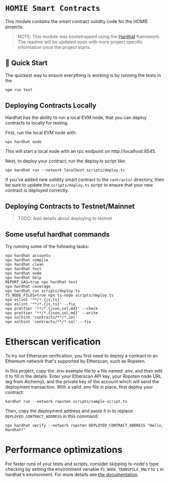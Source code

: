 # `HOMIE Smart Contracts`

This module contains the smart contract solidity code for the HOMIE projects.

> NOTE: This module was bootstrapped using the [Hardhat](https://hardhat.org/) framework. The readme will be updated soon
> with more project specific information once the project starts.

## 🚀 Quick Start

The quickest way to ensure everything is working is by running the tests in the

```sh
npm run test
```

## Deploying Contracts Locally

Hardhat has the ability to run a local EVM node, that you can deploy contracts to locally for testing.

First, run the local EVM node with:

```shell
npx hardhat node
```

This will start a local node with an rpc endpoint on http://localhost:8545.

Next, to deploy your contract, run the deploy.ts script like:

```shell
npx hardhat run --network localhost scripts/deploy.ts
```

If you've added new solidity smart contract to the `contracts/` directory, then be sure to update the `scripts/deploy.ts` script
to ensure that your new contract is deployed correctly.

## Deploying Contracts to Testnet/Mainnet

> TODO: Add details about deploying to testnet

## Some useful hardhat commands

Try running some of the following tasks:

```shell
npx hardhat accounts
npx hardhat compile
npx hardhat clean
npx hardhat test
npx hardhat node
npx hardhat help
REPORT_GAS=true npx hardhat test
npx hardhat coverage
npx hardhat run scripts/deploy.ts
TS_NODE_FILES=true npx ts-node scripts/deploy.ts
npx eslint '**/*.{js,ts}'
npx eslint '**/*.{js,ts}' --fix
npx prettier '**/*.{json,sol,md}' --check
npx prettier '**/*.{json,sol,md}' --write
npx solhint 'contracts/**/*.sol'
npx solhint 'contracts/**/*.sol' --fix
```

# Etherscan verification

To try out Etherscan verification, you first need to deploy a contract to an Ethereum network that's supported by Etherscan, such as Ropsten.

In this project, copy the .env.example file to a file named .env, and then edit it to fill in the details. Enter your Etherscan API key, your Ropsten node URL (eg from Alchemy), and the private key of the account which will send the deployment transaction. With a valid .env file in place, first deploy your contract:

```shell
hardhat run --network ropsten scripts/sample-script.ts
```

Then, copy the deployment address and paste it in to replace `DEPLOYED_CONTRACT_ADDRESS` in this command:

```shell
npx hardhat verify --network ropsten DEPLOYED_CONTRACT_ADDRESS "Hello, Hardhat!"
```

# Performance optimizations

For faster runs of your tests and scripts, consider skipping ts-node's type checking by setting the environment variable `TS_NODE_TRANSPILE_ONLY` to `1` in hardhat's environment. For more details see [the documentation](https://hardhat.org/guides/typescript.html#performance-optimizations).
